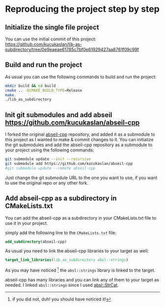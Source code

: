 # Reproducing the project step by step

## Initialize the single file project
You can use the initial commit of this project:
https://github.com/kucukaslan/lib-as-subdirectory/tree/0e9eaeae61785c7bf0e61929427aa8761f09c99f

## Build and run the project
As usual you can use the following commands to build and run the project:
```bash
mkdir build && cd build
cmake .. -DCMAKE_BUILD_TYPE=Release
make
./lib_as_subdirectory
```

## Init git submodules and add abseil https://github.com/kucukaslan/abseil-cpp
I forked the original [abseil-cpp](https://github.com/abseil/abseil-cpp) repository,
and added it as a submodule to this project as I wanted to make & commit changes to it.
You can initialize the git submodules and add the abseil-cpp repository as a submodule to your project using the following commands:
```bash
git submodule update --init --recursive
git submodule add https://github.com/kucukaslan/abseil-cpp
#git submodule update --remote abseil-cpp
```
Just change the git submodule URL to the one you want to use, if you want to use the original repo or any other fork.

## Add abseil-cpp as a subdirectory in CMakeLists.txt
You can add the abseil-cpp as a subdirectory in your CMakeLists.txt file to use it in your project.

simply add the following line to the `CMakeLists.txt` file:
```cmake
add_subdirectory(abseil-cpp)
```
As usual you need to link the abseil-cpp libraries to your target as well:
```cmake
target_link_libraries(lib_as_subdirectory absl::strings)
```
As you may have noticed [^shoulda] the `absl::strings` library is linked to the target.
[^shoulda]: if you did not, duh! you should have noticed it!

abseil-cpp has many libraries and you can link any of them to your target as needed.
I linked `absl::strings` since I used [absl::StrCat](https://abseil.io/docs/cpp/guides/strings#abslstrcat-and-abslstrappend-for-string-concatenation).




